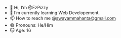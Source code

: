 - 👋 Hi, I’m @EzPizzy
- 🌱 I’m currently learning Web Developement.
- 📫 How to reach me @swayammahanta@gmail.com
- 😄 Pronouns: He/Him
- 🐱 Age: 16

<!---
EzPizzy/EzPizzy is a ✨ special ✨ repository because its `README.md` (this file) appears on your GitHub profile.
You can click the Preview link to take a look at your changes.
--->
